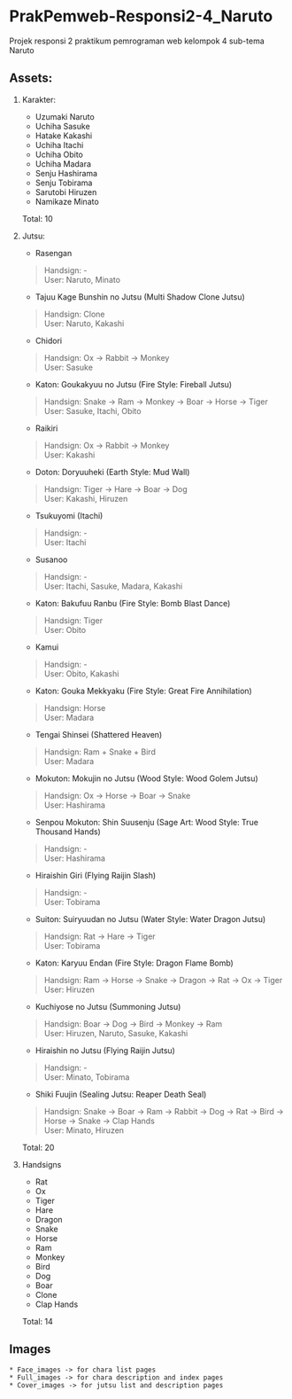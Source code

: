 # PrakPemweb-Responsi2-4_Naruto
 Projek responsi 2 praktikum pemrograman web kelompok 4 sub-tema Naruto

## Assets:
1. Karakter:
    * Uzumaki Naruto
    * Uchiha Sasuke
    * Hatake Kakashi
    * Uchiha Itachi
    * Uchiha Obito
    * Uchiha Madara
    * Senju Hashirama
    * Senju Tobirama
    * Sarutobi Hiruzen
    * Namikaze Minato

    Total: 10

2. Jutsu:
    * Rasengan
    >Handsign: -<br/>
    >User: Naruto, Minato
    * Tajuu Kage Bunshin no Jutsu (Multi Shadow Clone Jutsu)
    >Handsign: Clone<br/>
    >User: Naruto, Kakashi
    * Chidori
    >Handsign: Ox → Rabbit → Monkey<br/>
    >User: Sasuke
    * Katon: Goukakyuu no Jutsu (Fire Style: Fireball Jutsu)
    >Handsign: Snake → Ram → Monkey → Boar → Horse → Tiger<br/>
    >User: Sasuke, Itachi, Obito
    * Raikiri
    >Handsign: Ox → Rabbit → Monkey<br/>
    >User: Kakashi
    * Doton: Doryuuheki (Earth Style: Mud Wall)
    >Handsign: Tiger → Hare → Boar → Dog<br/>
    >User: Kakashi, Hiruzen
    * Tsukuyomi (Itachi)
    >Handsign: -<br/>
    >User: Itachi
    * Susanoo
    >Handsign: -<br/>
    >User: Itachi, Sasuke, Madara, Kakashi
    * Katon: Bakufuu Ranbu (Fire Style: Bomb Blast Dance)
    >Handsign: Tiger<br/>
    >User: Obito
    * Kamui
    >Handsign: -<br/>
    >User: Obito, Kakashi
    * Katon: Gouka Mekkyaku (Fire Style: Great Fire Annihilation)
    >Handsign: Horse<br/>
    >User: Madara
    * Tengai Shinsei (Shattered Heaven)
    >Handsign: Ram + Snake + Bird<br/>
    >User: Madara
    * Mokuton: Mokujin no Jutsu (Wood Style: Wood Golem Jutsu)
    >Handsign: Ox → Horse → Boar → Snake<br/>
    >User: Hashirama
    * Senpou Mokuton: Shin Suusenju (Sage Art: Wood Style: True Thousand Hands)
    >Handsign: -<br/>
    >User: Hashirama
    * Hiraishin Giri (Flying Raijin Slash)
    >Handsign: -<br/>
    >User: Tobirama
    * Suiton: Suiryuudan no Jutsu (Water Style: Water Dragon Jutsu)
    >Handsign: Rat → Hare → Tiger<br/>
    >User: Tobirama
    * Katon: Karyuu Endan (Fire Style: Dragon Flame Bomb)
    >Handsign: Ram → Horse → Snake → Dragon → Rat → Ox → Tiger<br/>
    >User: Hiruzen
    * Kuchiyose no Jutsu (Summoning Jutsu)
    >Handsign: Boar → Dog → Bird → Monkey → Ram<br/>
    >User: Hiruzen, Naruto, Sasuke, Kakashi
    * Hiraishin no Jutsu (Flying Raijin Jutsu)
    >Handsign: -<br/>
    >User: Minato, Tobirama
    * Shiki Fuujin (Sealing Jutsu: Reaper Death Seal)
    >Handsign: Snake → Boar → Ram → Rabbit → Dog → Rat → Bird → Horse → Snake → Clap Hands<br/>
    >User: Minato, Hiruzen

    Total: 20

3. Handsigns
    * Rat
    * Ox
    * Tiger
    * Hare
    * Dragon
    * Snake
    * Horse
    * Ram
    * Monkey
    * Bird
    * Dog
    * Boar
    * Clone
    * Clap Hands

    Total: 14

## Images
    * Face_images -> for chara list pages
    * Full_images -> for chara description and index pages
    * Cover_images -> for jutsu list and description pages